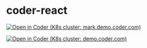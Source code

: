 # coder-react

[![Open in Coder (K8s cluster: mark.demo.coder.com)](https://cdn.coder.com/embed-button.svg)](https://mark.demo.coder.com/environments/git?org=default&image=603c0d53-a18a2601b1225ba377d8cd99&tag=ubuntu&service=github&repo=git@github.com:mtm20176/coder-react.git)


[![Open in Coder (K8s cluster: demo.coder.com)](https://cdn.coder.com/embed-button.svg)](https://demo.cdr.dev/environments/git?org=5e274cb6-8ad3877561fcf4c2c4a95f3e&image=5ebeec5a-f3a509b57c20dfd57ea2e4c7&tag=latest&service=gitlab&repo=git@gitlab.com:nathan15/coder-react.git)